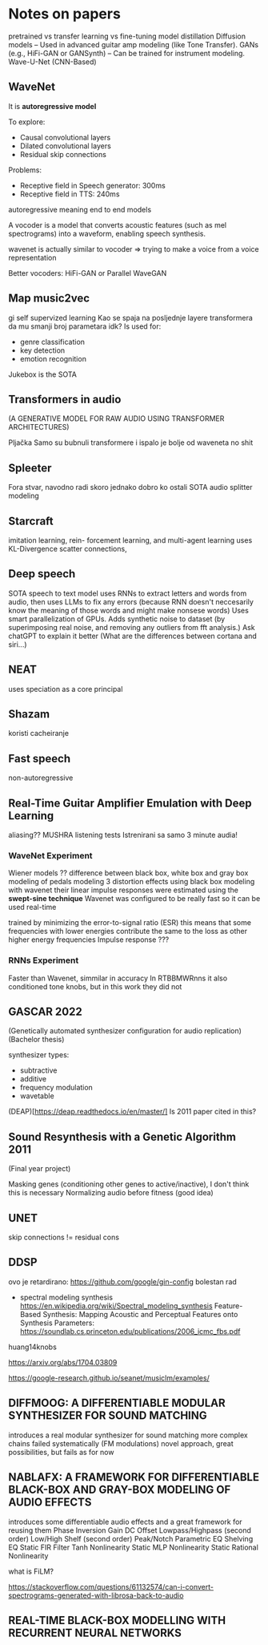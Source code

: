 # Notes on papers

pretrained vs transfer learning vs fine-tuning
model distillation
Diffusion models – Used in advanced guitar amp modeling (like Tone Transfer).
GANs (e.g., HiFi-GAN or GANSynth) – Can be trained for instrument modeling.
Wave-U-Net (CNN-Based) 

## WaveNet

It is **autoregressive model**


To explore:
- Causal convolutional layers
- Dilated convolutional layers
- Residual skip connections

Problems:
- Receptive field in Speech generator: 300ms
- Receptive field in TTS: 240ms

autoregressive meaning
end to end models

A vocoder is a model that converts acoustic features (such as mel spectrograms) into a waveform, enabling speech synthesis.

wavenet is actually similar to vocoder => trying to make a voice from a voice representation

Better vocoders: HiFi-GAN or Parallel WaveGAN

## Map music2vec
gi
self supervized learning
Kao se spaja na posljednje layere transformera da mu smanji broj parametara idk?
Is used for:
- genre classification
- key detection
- emotion recognition

Jukebox is the SOTA

## Transformers in audio
(A GENERATIVE MODEL FOR RAW AUDIO USING TRANSFORMER ARCHITECTURES)

Pljačka
Samo su bubnuli transformere i ispalo je bolje od waveneta no shit

## Spleeter

Fora stvar, navodno radi skoro jednako dobro ko ostali SOTA audio splitter modeling

## Starcraft

imitation learning, rein-
forcement learning, and multi-agent learning
uses KL-Divergence
scatter connections,

## Deep speech

SOTA speech to text model
uses RNNs to extract letters and words from audio, then uses LLMs to fix any errors (because RNN doesn't neccesarily know the meaning of those words and might make nonsese words)
Uses smart parallelization of GPUs.
Adds synthetic noise to dataset (by superimposing real noise, and removing any outliers from fft analysis.)
Ask chatGPT to explain it better (What are the differences between cortana and siri...)

## NEAT

uses speciation as a core principal

## Shazam

koristi cacheiranje

## Fast speech

non-autoregressive

## Real-Time Guitar Amplifier Emulation with Deep Learning

aliasing??
MUSHRA listening tests
Istrenirani sa samo 3 minute audia!

### WaveNet Experiment

Wiener models ??
difference between black box, white box and gray box modeling of pedals
modeling 3 distortion effects using black box modeling with wavenet
their linear impulse responses were estimated using the **swept-sine technique**
Wavenet was configured to be really fast so it can be used real-time

trained by minimizing the error-to-signal ratio (ESR)
this means that some frequencies with lower energies contribute the same to the loss as other higher energy frequencies
Impulse response ???


### RNNs Experiment

Faster than Wavenet, simmilar in accuracy
In RTBBMWRnns it also conditioned tone knobs, but in this work they did not

## GASCAR 2022
(Genetically automated synthesizer configuration for audio replication)
(Bachelor thesis)

synthesizer types:
- subtractive
- additive
- frequency modulation
- wavetable

(DEAP)[https://deap.readthedocs.io/en/master/]
Is 2011 paper cited in this?

## Sound Resynthesis with a Genetic Algorithm 2011
(Final year project)

Masking genes (conditioning other genes to active/inactive), I don't think this is necessary
Normalizing audio before fitness (good idea)

## UNET

skip connections != residual cons

## DDSP

ovo je retardirano: https://github.com/google/gin-config
bolestan rad

- spectral modeling synthesis https://en.wikipedia.org/wiki/Spectral_modeling_synthesis
Feature-Based Synthesis: Mapping Acoustic and Perceptual
Features onto Synthesis Parameters: https://soundlab.cs.princeton.edu/publications/2006_icmc_fbs.pdf

huang14knobs

https://arxiv.org/abs/1704.03809

https://google-research.github.io/seanet/musiclm/examples/


## DIFFMOOG: A DIFFERENTIABLE MODULAR SYNTHESIZER FOR SOUND MATCHING

introduces a real modular synthesizer for sound matching
more complex chains failed systematically (FM modulations)
novel approach, great possibilities, but fails as for now

## NABLAFX: A FRAMEWORK FOR DIFFERENTIABLE BLACK-BOX AND GRAY-BOX MODELING OF AUDIO EFFECTS

introduces some differentiable audio effects and a great framework for reusing them
Phase Inversion
Gain 
DC Offset
Lowpass/Highpass (second order)
Low/High Shelf (second order)
Peak/Notch
Parametric EQ 
Shelving EQ
Static FIR Filter
Tanh Nonlinearity 
Static MLP Nonlinearity 
Static Rational Nonlinearity

what is FiLM?

https://stackoverflow.com/questions/61132574/can-i-convert-spectrograms-generated-with-librosa-back-to-audio

## REAL-TIME BLACK-BOX MODELLING WITH RECURRENT NEURAL NETWORKS


